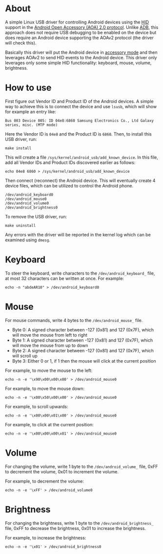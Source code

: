 # About

A simple Linux USB driver for controlling Android devices using the [HID](https://en.wikipedia.org/wiki/Human_interface_device) support in the [Android Open Accessory (AOA) 2.0 protocol](https://source.android.com/docs/core/interaction/accessories/aoa2). Unlike [ADB](https://developer.android.com/tools/adb), this approach does not require USB debugging to be enabled on the device but does require an Android device supporting the AOAv2 protocol (the driver will check this).

Basically this driver will put the Android device in [accessory mode](https://developer.android.com/develop/connectivity/usb) and then leverages AOAv2 to send HID events to the Android device. This driver only leverages only some simple HID functionality: keyboard, mouse, volume, brightness.

# How to use

First figure out Vendor ID and Product ID of the Android devices. A simple way to achieve this is to connect the device and use `lsusb`, which will show for example an entry like:

```
Bus 003 Device 005: ID 04e8:6860 Samsung Electronics Co., Ltd Galaxy series, misc. (MTP mode)
```

Here the Vendor ID is `04e8` and the Product ID is `6860`. Then, to install this USB driver, run:

```
make install
```

This will create a file `/sys/kernel/android_usb/add_known_device`. In this file, add all Vendor IDs and Product IDs discovered earlier as follows:

```
echo 04e8 6860 > /sys/kernel/android_usb/add_known_device
```

Then connect (reconnect) the Android device. This will eventually create 4 device files, which can be utilized to control the Android phone.

```
/dev/android_keyboard0
/dev/android_mouse0
/dev/android_volume0
/dev/android_brightness0
```

To remove the USB driver, run:

```
make uninstall
```

Any errors with the driver will be reported in the kernel log which can be examined using `dmesg`.

# Keyboard

To steer the keyboard, write characters to the `/dev/android_keyboard_` file, at most 32 characters can be written at once. For example:

```
echo -n "abdeAR10" > /dev/android_keyboard0
```

# Mouse

For mouse commands, write 4 bytes to the `/dev/android_mouse_` file.
- Byte 0: A signed character between -127 (0x81) and 127 (0x7F), which will move the mouse from left to right
- Byte 1: A signed character between -127 (0x81) and 127 (0x7F), which will move the mouse from up to down
- Byte 2: A signed character between -127 (0x81) and 127 (0x7F), which will scroll up 
- Byte 3: Either 0 or 1, if 1 then the mouse will click at the current position

For example, to move the mouse to the left:
```
echo -n -e '\x90\x00\x00\x00' > /dev/android_mouse0
```

For example, to move the mouse down:
```
echo -n -e '\x00\x50\x00\x00' > /dev/android_mouse0
```

For example, to scroll upwards:
```
echo -n -e '\x00\x00\x01\x00' > /dev/android_mouse0
```

For example, to click at the current position:
```
echo -n -e '\x00\x00\x00\x01' > /dev/android_mouse0
```

# Volume

For changing the volume, write 1 byte to the `/dev/android_volume_` file, 0xFF to decrement the volume, 0x01 to increment the volume.

For example, to decrement the volume:
```
echo -n -e '\xFF' > /dev/android_volume0
```

# Brightness

For changing the brightness, write 1 byte to the `/dev/android_brightness_` file, 0xFF to decrease the brightness, 0x01 to increase the brightness.

For example, to increase the brightness:
```
echo -n -e '\x01' > /dev/android_brightness0
```